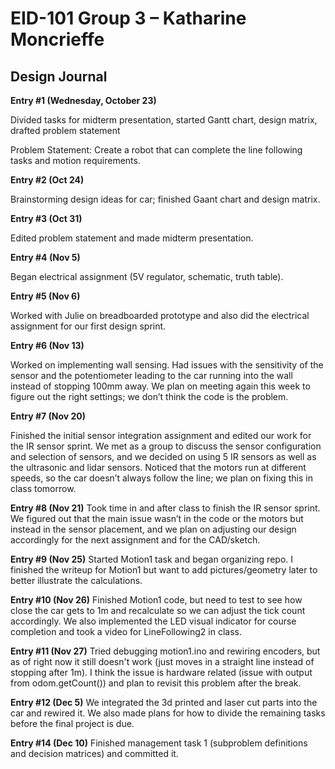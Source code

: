 # EID-101 Group 3 – Katharine Moncrieffe 

## Design Journal 

 
**Entry #1 (Wednesday, October 23)**

Divided tasks for midterm presentation, started Gantt chart, design matrix, drafted problem statement 

Problem Statement: Create a robot that can complete the line following tasks and motion requirements.  

**Entry #2 (Oct 24)**

Brainstorming design ideas for car; finished Gaant chart and design matrix.  
 
**Entry #3 (Oct 31)**

Edited problem statement and made midterm presentation.  

**Entry #4 (Nov 5)**

Began electrical assignment (5V regulator, schematic, truth table).  

**Entry #5 (Nov 6)** 

Worked with Julie on breadboarded prototype and also did the electrical assignment for our first design sprint.  

**Entry #6 (Nov 13)** 

Worked on implementing wall sensing. Had issues with the sensitivity of the sensor and the potentiometer leading to the car running into the wall instead of stopping 100mm away. We plan on meeting again this week to figure out the right settings; we don’t think the code is the problem.  

**Entry #7 (Nov 20)**

Finished the initial sensor integration assignment and edited our work for the IR sensor sprint. We met as a group to discuss the sensor configuration and selection of sensors, and we decided on using 5 IR sensors as well as the ultrasonic and lidar sensors. Noticed that the motors run at different speeds, so the car doesn’t always follow the line; we plan on fixing this in class tomorrow.  

**Entry #8 (Nov 21)**
Took time in and after class to finish the IR sensor sprint. We figured out that the main issue wasn’t in the code or the motors but instead in the sensor placement, and we plan on adjusting our design accordingly for the next assignment and for the CAD/sketch.

**Entry #9 (Nov 25)**
Started Motion1 task and began organizing repo. I finished the writeup for Motion1 but want to add pictures/geometry later to better illustrate the calculations. 

**Entry #10 (Nov 26)**
Finished Motion1 code, but need to test to see how close the car gets to 1m and recalculate so we can adjust the tick count accordingly.
We also implemented the LED visual indicator for course completion and took a video for LineFollowing2 in class.

**Entry #11 (Nov 27)**
Tried debugging motion1.ino and rewiring encoders, but as of right now it still doesn't work (just moves in a straight line instead of stopping after 1m). I think the issue is hardware related (issue with output from odom.getCount()) and plan to revisit this problem after the break.

**Entry #12 (Dec 5)**
We integrated the 3d printed and laser cut parts into the car and rewired it. We also made plans for how to divide the remaining tasks before the final project is due. 

**Entry #14 (Dec 10)**
Finished management task 1 (subproblem definitions and decision matrices) and committed it. 
